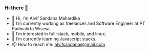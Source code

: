 ### Hi there 👋

<!--
**AlvifSandana/AlvifSandana** is a ✨ _special_ ✨ repository because its `README.md` (this file) appears on your GitHub profile.

Here are some ideas to get you started:
-->

- :wave: Hi, I’m Alvif Sandana Mahardika
- 🔭 I’m currently working as freelancer and Software Engineer at PT Padmatirta Wisesa.
- 👀 I’m interested in full-stack, mobile, and linux.
- 🌱 I’m currently learning Javascript stacks.
- 📫 How to reach me: alvifsandana@gmail.com

<!-- <p  align="center">
<img src="https://github-readme-stats.vercel.app/api?username=AlvifSandana&count_private=true&show_icons=true&theme=tokyonight"/>
</p> -->
